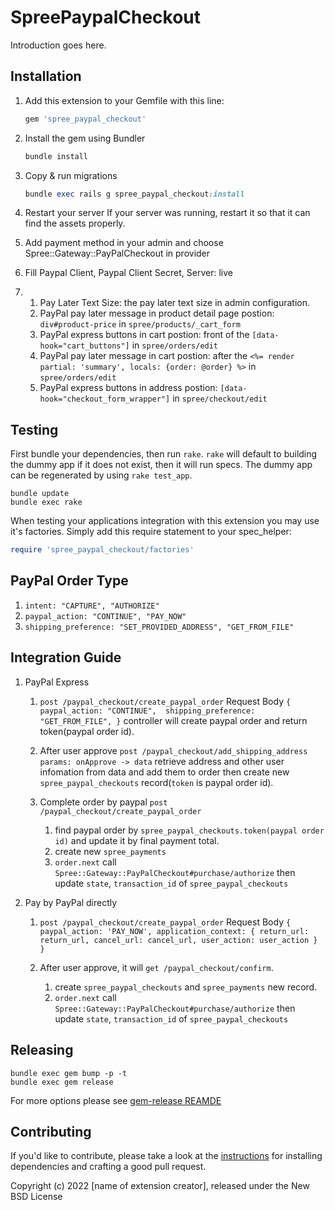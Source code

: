 # SpreePaypalCheckout

Introduction goes here.

## Installation

1. Add this extension to your Gemfile with this line:

    ```ruby
    gem 'spree_paypal_checkout'
    ```

2. Install the gem using Bundler

    ```ruby
    bundle install
    ```

3. Copy & run migrations

    ```ruby
    bundle exec rails g spree_paypal_checkout:install
    ```

4. Restart your server
If your server was running, restart it so that it can find the assets properly.

5. Add payment method in your admin and choose Spree::Gateway::PayPalCheckout in provider


6. Fill Paypal Client, Paypal Client Secret, Server: live

7. 
    1. Pay Later Text Size: the pay later text size in admin configuration.
    2. PayPal pay later message in product detail page postion: `div#product-price` in `spree/products/_cart_form`
    3. PayPal express buttons in cart postion: front of the `[data-hook="cart_buttons"]` in `spree/orders/edit`
    4. PayPal pay later message in cart postion: after the `<%= render partial: 'summary', locals: {order: @order} %>` in `spree/orders/edit`
    5. PayPal express buttons in address postion: `[data-hook="checkout_form_wrapper"]` in `spree/checkout/edit`

## Testing

First bundle your dependencies, then run `rake`. `rake` will default to building the dummy app if it does not exist, then it will run specs. The dummy app can be regenerated by using `rake test_app`.

```shell
bundle update
bundle exec rake
```

When testing your applications integration with this extension you may use it's factories.
Simply add this require statement to your spec_helper:

```ruby
require 'spree_paypal_checkout/factories'
```


## PayPal Order Type
1. `intent: "CAPTURE", "AUTHORIZE"`
2. `paypal_action: "CONTINUE", "PAY_NOW"`
3. `shipping_preference: "SET_PROVIDED_ADDRESS", "GET_FROM_FILE"`

## Integration Guide 
1. PayPal Express
    1. `post /paypal_checkout/create_paypal_order`
    Request Body
    `{     
        paypal_action: "CONTINUE", 
        shipping_preference: "GET_FROM_FILE",
    }`
    controller will create paypal order and return token(paypal order id). 
    
    2. After user approve
    `post /paypal_checkout/add_shipping_address`
    `params: onApprove -> data`
    retrieve address and other user infomation from data and add them to order then create new `spree_paypal_checkouts` record(`token` is paypal order id). 
    
    
    3. Complete order by paypal
    `post /paypal_checkout/create_paypal_order`
        1. find paypal order by `spree_paypal_checkouts.token(paypal order id)` and update it by final payment total.
        2. create new `spree_payments` 
        3. `order.next` call `Spree::Gateway::PayPalCheckout#purchase/authorize` then update `state`, `transaction_id` of `spree_paypal_checkouts`

2. Pay by PayPal directly
    1. `post /paypal_checkout/create_paypal_order`
    Request Body
    `{
        paypal_action: 'PAY_NOW',
        application_context: {
            return_url: return_url,
            cancel_url: cancel_url,
            user_action: user_action
        }
    }`

    2. After user approve, it will `get /paypal_checkout/confirm`.
        1. create `spree_paypal_checkouts` and `spree_payments` new record. 
        2. `order.next` call `Spree::Gateway::PayPalCheckout#purchase/authorize` then update `state`, `transaction_id` of `spree_paypal_checkouts`
        
## Releasing

```shell
bundle exec gem bump -p -t
bundle exec gem release
```

For more options please see [gem-release REAMDE](https://github.com/svenfuchs/gem-release)

## Contributing

If you'd like to contribute, please take a look at the
[instructions](CONTRIBUTING.md) for installing dependencies and crafting a good
pull request.

Copyright (c) 2022 [name of extension creator], released under the New BSD License
